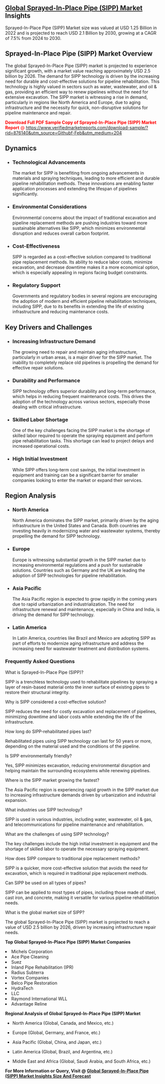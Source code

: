<h2><a href="https://www.verifiedmarketreports.com/download-sample/?rid=876140&amp;utm_source=Githubf&amp;utm_medium=204" target="_blank">Global Sprayed-In-Place Pipe (SIPP) Market</a> Insights</h2><p>Sprayed-In-Place Pipe (SIPP) Market size was valued at USD 1.25 Billion in 2022 and is projected to reach USD 2.1 Billion by 2030, growing at a CAGR of 7.5% from 2024 to 2030.</p><p> <h2>Sprayed-In-Place Pipe (SIPP) Market Overview</h2> <p>The global Sprayed-In-Place Pipe (SIPP) market is projected to experience significant growth, with a market value reaching approximately USD 2.5 billion by 2026. The demand for SIPP technology is driven by the increasing need for durable and cost-effective solutions for pipeline rehabilitation. This technology is highly valued in sectors such as water, wastewater, and oil & gas, providing an efficient way to renew pipelines without the need for extensive excavation. The SIPP market is witnessing a rise in demand, particularly in regions like North America and Europe, due to aging infrastructure and the necessity for quick, non-disruptive solutions for pipeline maintenance and repair.</p> <p><p><span class=""><span style="color: #ff0000;"><strong>Download Full PDF Sample Copy of Sprayed-In-Place Pipe (SIPP) Market Report</strong> @ </span><a href="https://www.verifiedmarketreports.com/download-sample/?rid=876140&amp;utm_source=Githubf-Feb&amp;utm_medium=204" target="_blank">https://www.verifiedmarketreports.com/download-sample/?rid=876140&amp;utm_source=Githubf-Feb&amp;utm_medium=204</a></span></p></p> <h2>Dynamics</h2> <ul> <li><h3>Technological Advancements</h3> The market for SIPP is benefiting from ongoing advancements in materials and spraying techniques, leading to more efficient and durable pipeline rehabilitation methods. These innovations are enabling faster application processes and extending the lifespan of pipelines significantly.</li> <li><h3>Environmental Considerations</h3> Environmental concerns about the impact of traditional excavation and pipeline replacement methods are pushing industries toward more sustainable alternatives like SIPP, which minimizes environmental disruption and reduces overall carbon footprint.</li> <li><h3>Cost-Effectiveness</h3> SIPP is regarded as a cost-effective solution compared to traditional pipe replacement methods. Its ability to reduce labor costs, minimize excavation, and decrease downtime makes it a more economical option, which is especially appealing in regions facing budget constraints.</li> <li><h3>Regulatory Support</h3> Governments and regulatory bodies in several regions are encouraging the adoption of modern and efficient pipeline rehabilitation techniques, including SIPP, due to its benefits in extending the life of existing infrastructure and reducing maintenance costs.</li> </ul> <h2>Key Drivers and Challenges</h2> <ul> <li><h3>Increasing Infrastructure Demand</h3> The growing need to repair and maintain aging infrastructure, particularly in urban areas, is a major driver for the SIPP market. The inability to completely replace old pipelines is propelling the demand for effective repair solutions.</li> <li><h3>Durability and Performance</h3> SIPP technology offers superior durability and long-term performance, which helps in reducing frequent maintenance costs. This drives the adoption of the technology across various sectors, especially those dealing with critical infrastructure.</li> <li><h3>Skilled Labor Shortage</h3> One of the key challenges facing the SIPP market is the shortage of skilled labor required to operate the spraying equipment and perform pipe rehabilitation tasks. This shortage can lead to project delays and increased operational costs.</li> <li><h3>High Initial Investment</h3> While SIPP offers long-term cost savings, the initial investment in equipment and training can be a significant barrier for smaller companies looking to enter the market or expand their services.</li> </ul> <h2>Region Analysis</h2> <ul> <li><h3>North America</h3> North America dominates the SIPP market, primarily driven by the aging infrastructure in the United States and Canada. Both countries are investing heavily in modernizing water and wastewater systems, thereby propelling the demand for SIPP technology.</li> <li><h3>Europe</h3> Europe is witnessing substantial growth in the SIPP market due to increasing environmental regulations and a push for sustainable solutions. Countries such as Germany and the UK are leading the adoption of SIPP technologies for pipeline rehabilitation.</li> <li><h3>Asia Pacific</h3> The Asia Pacific region is expected to grow rapidly in the coming years due to rapid urbanization and industrialization. The need for infrastructure renewal and maintenance, especially in China and India, is driving the demand for SIPP technology.</li> <li><h3>Latin America</h3> In Latin America, countries like Brazil and Mexico are adopting SIPP as part of efforts to modernize aging infrastructure and address the increasing need for wastewater treatment and distribution systems.</li> </ul> <h3>Frequently Asked Questions</h3> <p>What is Sprayed-In-Place Pipe (SIPP)?</p> <p>SIPP is a trenchless technology used to rehabilitate pipelines by spraying a layer of resin-based material onto the inner surface of existing pipes to restore their structural integrity.</p> <p>Why is SIPP considered a cost-effective solution?</p> <p>SIPP reduces the need for costly excavation and replacement of pipelines, minimizing downtime and labor costs while extending the life of the infrastructure.</p> <p>How long do SIPP-rehabilitated pipes last?</p> <p>Rehabilitated pipes using SIPP technology can last for 50 years or more, depending on the material used and the conditions of the pipeline.</p> <p>Is SIPP environmentally friendly?</p> <p>Yes, SIPP minimizes excavation, reducing environmental disruption and helping maintain the surrounding ecosystems while renewing pipelines.</p> <p>Where is the SIPP market growing the fastest?</p> <p>The Asia Pacific region is experiencing rapid growth in the SIPP market due to increasing infrastructure demands driven by urbanization and industrial expansion.</p> <p>What industries use SIPP technology?</p> <p>SIPP is used in various industries, including water, wastewater, oil & gas, and telecommunications for pipeline maintenance and rehabilitation.</p> <p>What are the challenges of using SIPP technology?</p> <p>The key challenges include the high initial investment in equipment and the shortage of skilled labor to operate the necessary spraying equipment.</p> <p>How does SIPP compare to traditional pipe replacement methods?</p> <p>SIPP is a quicker, more cost-effective solution that avoids the need for excavation, which is required in traditional pipe replacement methods.</p> <p>Can SIPP be used on all types of pipes?</p> <p>SIPP can be applied to most types of pipes, including those made of steel, cast iron, and concrete, making it versatile for various pipeline rehabilitation needs.</p> <p>What is the global market size of SIPP?</p> <p>The global Sprayed-In-Place Pipe (SIPP) market is projected to reach a value of USD 2.5 billion by 2026, driven by increasing infrastructure repair needs.</p> </p><p><strong>Top Global Sprayed-In-Place Pipe (SIPP) Market Companies</strong></p><div data-test-id=""><p><li>Michels Corporation</li><li> Ace Pipe Cleaning</li><li> Suez</li><li> Inland Pipe Rehabilitation (IPR)</li><li> Radius Subterra</li><li> Vortex Companies</li><li> Belco Pipe Restoration</li><li> HydraTech</li><li> LLC</li><li> Raymond International WLL</li><li> Advantage Reline</li></p><div><strong>Regional Analysis of&nbsp;Global Sprayed-In-Place Pipe (SIPP) Market</strong></div><ul><li dir="ltr"><p dir="ltr">North America&nbsp;(Global, Canada, and Mexico, etc.)</p></li><li dir="ltr"><p dir="ltr">Europe (Global, Germany, and France, etc.)</p></li><li dir="ltr"><p dir="ltr">Asia Pacific&nbsp;(Global, China, and Japan, etc.)</p></li><li dir="ltr"><p dir="ltr">Latin America&nbsp;(Global, Brazil, and Argentina, etc.)</p></li><li dir="ltr">Middle East and Africa&nbsp;(Global, Saudi Arabia, and South Africa, etc.)</li></ul><p><strong>For More Information or Query, Visit @&nbsp;</strong><strong><a href="https://www.verifiedmarketreports.com/product/sprayed-in-place-pipe-sipp-market/?utm_source=Githubf&amp;utm_medium=204" target="_blank">Global Sprayed-In-Place Pipe (SIPP) Market Insights Size And Forecast</a></strong></p></div>
